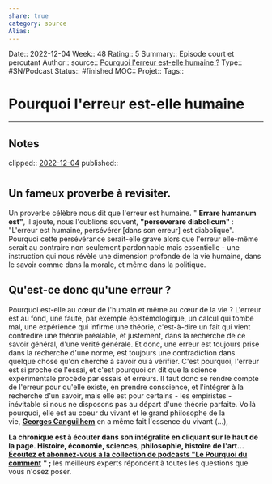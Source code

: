 ```yaml
---
share: true 
category: source
Alias:
---
```

Date:: 2022-12-04
Week:: 48
Rating:: 5
Summary:: Episode court et percutant
Author::
source:: [Pourquoi l'erreur est-elle humaine ?](https://www.radiofrance.fr/franceculture/podcasts/le-pourquoi-du-comment-philo/le-pourquoi-du-comment-philo-chronique-du-mardi-29-novembre-2022-2262518)
Type:: #SN/Podcast 
Status:: #finished 
MOC::
Projet:: 
Tags:: 

# Pourquoi l'erreur est-elle humaine


***

## Notes


clipped:: [2022-12-04](2022-12-04)
published:: 

#

## Un fameux proverbe à revisiter.

Un proverbe célèbre nous dit que l'erreur est humaine. " **Errare humanum est"**, il ajoute, nous l'oublions souvent, **"perseverare diabolicum"** :  "L'erreur est humaine, persévérer \[dans son erreur\] est diabolique". Pourquoi cette persévérance serait-elle grave alors que l'erreur elle-même serait au contraire non seulement pardonnable mais essentielle - une instruction qui nous révèle une dimension profonde de la vie humaine, dans le savoir comme dans la morale, et même dans la politique.

## Qu'est-ce donc qu'une erreur ?

Pourquoi est-elle au cœur de l'humain et même au cœur de la vie ? L'erreur est au fond, une faute, par exemple épistémologique, un calcul qui tombe mal, une expérience qui infirme une théorie, c'est-à-dire un fait qui vient contredire une théorie préalable, et justement, dans la recherche de ce savoir général, d'une vérité générale. Et donc, une erreur est toujours prise dans la recherche d'une norme, est toujours une contradiction dans quelque chose qu'on cherche à savoir ou à vérifier. C'est pourquoi, l'erreur est si proche de l'essai, et c'est pourquoi on dit que la science expérimentale procède par essais et erreurs. Il faut donc se rendre compte de l'erreur pour qu'elle existe, en prendre conscience, et l'intégrer à la recherche d'un savoir, mais elle est pour certains - les empiristes - inévitable si nous ne disposons pas au départ d'une théorie parfaite. Voilà pourquoi, elle est au coeur du vivant et le grand philosophe de la vie, [**Georges Canguilhem**](https://fr.wikipedia.org/wiki/Georges_Canguilhem) en a même fait l'essence du vivant (...),

**La chronique est à écouter dans son intégralité en cliquant sur le haut de la page. Histoire, économie, sciences, philosophie, histoire de l'art…** [**Écoutez et abonnez-vous à la collection de podcasts "Le Pourquoi du comment**](https://www.franceculture.fr/medias/le-pourquoi-du-comment-un-podcast-de-culture-generale) **" ;** les meilleurs experts répondent à toutes les questions que vous n'osez poser.